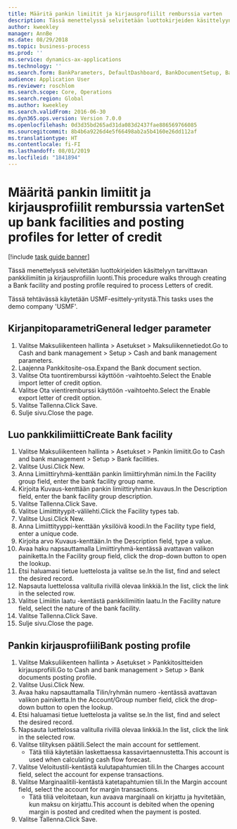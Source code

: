 ```yaml
---
title: Määritä pankin limiitit ja kirjausprofiilit remburssia varten
description: Tässä menettelyssä selvitetään luottokirjeiden käsittelyyn tarvittavan pankkilimiitin ja kirjausprofiilin luonti.
author: kweekley
manager: AnnBe
ms.date: 08/29/2018
ms.topic: business-process
ms.prod: ''
ms.service: dynamics-ax-applications
ms.technology: ''
ms.search.form: BankParameters, DefaultDashboard, BankDocumentSetup, BankDocumentPosting
audience: Application User
ms.reviewer: roschlom
ms.search.scope: Core, Operations
ms.search.region: Global
ms.author: kweekley
ms.search.validFrom: 2016-06-30
ms.dyn365.ops.version: Version 7.0.0
ms.openlocfilehash: 0d3d35bd265ad31da083d2437fae886569766085
ms.sourcegitcommit: 8b4b6a9226d4e5f66498ab2a5b4160e26dd112af
ms.translationtype: HT
ms.contentlocale: fi-FI
ms.lasthandoff: 08/01/2019
ms.locfileid: "1841894"
---
```

# <a name="set-up-bank-facilities-and-posting-profiles-for-letter-of-credit"></a><span data-ttu-id="452ce-103">Määritä pankin limiitit ja kirjausprofiilit remburssia varten</span><span class="sxs-lookup"><span data-stu-id="452ce-103">Set up bank facilities and posting profiles for letter of credit</span></span>

[!include [task guide banner](../../includes/task-guide-banner.md)]

<span data-ttu-id="452ce-104">Tässä menettelyssä selvitetään luottokirjeiden käsittelyyn tarvittavan pankkilimiitin ja kirjausprofiilin luonti.</span><span class="sxs-lookup"><span data-stu-id="452ce-104">This procedure walks through creating a Bank facility and posting profile required to process Letters of credit.</span></span> 

<span data-ttu-id="452ce-105">Tässä tehtävässä käytetään USMF-esittely-yritystä.</span><span class="sxs-lookup"><span data-stu-id="452ce-105">This tasks uses the demo company 'USMF'.</span></span>






## <a name="general-ledger-parameter"></a><span data-ttu-id="452ce-106">Kirjanpitoparametri</span><span class="sxs-lookup"><span data-stu-id="452ce-106">General ledger parameter</span></span>
1. <span data-ttu-id="452ce-107">Valitse Maksuliikenteen hallinta > Asetukset > Maksuliikennetiedot.</span><span class="sxs-lookup"><span data-stu-id="452ce-107">Go to Cash and bank management > Setup > Cash and bank management parameters.</span></span>
2. <span data-ttu-id="452ce-108">Laajenna Pankkitosite-osa.</span><span class="sxs-lookup"><span data-stu-id="452ce-108">Expand the Bank document section.</span></span>
3. <span data-ttu-id="452ce-109">Valitse Ota tuontiremburssi käyttöön -vaihtoehto.</span><span class="sxs-lookup"><span data-stu-id="452ce-109">Select the Enable import letter of credit option.</span></span>
4. <span data-ttu-id="452ce-110">Valitse Ota vientiremburssi käyttöön -vaihtoehto.</span><span class="sxs-lookup"><span data-stu-id="452ce-110">Select the Enable export letter of credit option.</span></span>
5. <span data-ttu-id="452ce-111">Valitse Tallenna.</span><span class="sxs-lookup"><span data-stu-id="452ce-111">Click Save.</span></span>
6. <span data-ttu-id="452ce-112">Sulje sivu.</span><span class="sxs-lookup"><span data-stu-id="452ce-112">Close the page.</span></span>

## <a name="create-bank-facility"></a><span data-ttu-id="452ce-113">Luo pankkilimiitti</span><span class="sxs-lookup"><span data-stu-id="452ce-113">Create Bank facility</span></span>
1. <span data-ttu-id="452ce-114">Valitse Maksuliikenteen hallinta > Asetukset > Pankin limiitit.</span><span class="sxs-lookup"><span data-stu-id="452ce-114">Go to Cash and bank management > Setup > Bank facilities.</span></span>
2. <span data-ttu-id="452ce-115">Valitse Uusi.</span><span class="sxs-lookup"><span data-stu-id="452ce-115">Click New.</span></span>
3. <span data-ttu-id="452ce-116">Anna Limiittiryhmä-kenttään pankin limiittiryhmän nimi.</span><span class="sxs-lookup"><span data-stu-id="452ce-116">In the Facility group field, enter the bank facility group name.</span></span>
4. <span data-ttu-id="452ce-117">Kirjoita Kuvaus-kenttään pankin limiittiryhmän kuvaus.</span><span class="sxs-lookup"><span data-stu-id="452ce-117">In the Description field, enter the bank facility group description.</span></span>
5. <span data-ttu-id="452ce-118">Valitse Tallenna.</span><span class="sxs-lookup"><span data-stu-id="452ce-118">Click Save.</span></span>
6. <span data-ttu-id="452ce-119">Valitse Limiittityypit-välilehti.</span><span class="sxs-lookup"><span data-stu-id="452ce-119">Click the Facility types tab.</span></span>
7. <span data-ttu-id="452ce-120">Valitse Uusi.</span><span class="sxs-lookup"><span data-stu-id="452ce-120">Click New.</span></span>
8. <span data-ttu-id="452ce-121">Anna Limiittityyppi-kenttään yksilöivä koodi.</span><span class="sxs-lookup"><span data-stu-id="452ce-121">In the Facility type field, enter a unique code.</span></span>
9. <span data-ttu-id="452ce-122">Kirjoita arvo Kuvaus-kenttään.</span><span class="sxs-lookup"><span data-stu-id="452ce-122">In the Description field, type a value.</span></span>
10. <span data-ttu-id="452ce-123">Avaa haku napsauttamalla Limiittiryhmä-kentässä avattavan valikon painiketta.</span><span class="sxs-lookup"><span data-stu-id="452ce-123">In the Facility group field, click the drop-down button to open the lookup.</span></span>
11. <span data-ttu-id="452ce-124">Etsi haluamasi tietue luettelosta ja valitse se.</span><span class="sxs-lookup"><span data-stu-id="452ce-124">In the list, find and select the desired record.</span></span>
12. <span data-ttu-id="452ce-125">Napsauta luettelossa valitulla rivillä olevaa linkkiä.</span><span class="sxs-lookup"><span data-stu-id="452ce-125">In the list, click the link in the selected row.</span></span>
13. <span data-ttu-id="452ce-126">Valitse Limiitin laatu -kentästä pankkilimiitin laatu.</span><span class="sxs-lookup"><span data-stu-id="452ce-126">In the Facility nature field, select the nature of the bank facility.</span></span>
14. <span data-ttu-id="452ce-127">Valitse Tallenna.</span><span class="sxs-lookup"><span data-stu-id="452ce-127">Click Save.</span></span>
15. <span data-ttu-id="452ce-128">Sulje sivu.</span><span class="sxs-lookup"><span data-stu-id="452ce-128">Close the page.</span></span>

## <a name="bank-posting-profile"></a><span data-ttu-id="452ce-129">Pankin kirjausprofiili</span><span class="sxs-lookup"><span data-stu-id="452ce-129">Bank posting profile</span></span>
1. <span data-ttu-id="452ce-130">Valitse Maksuliikenteen hallinta > Asetukset > Pankkitositteiden kirjausprofiili.</span><span class="sxs-lookup"><span data-stu-id="452ce-130">Go to Cash and bank management > Setup > Bank documents posting profile.</span></span>
2. <span data-ttu-id="452ce-131">Valitse Uusi.</span><span class="sxs-lookup"><span data-stu-id="452ce-131">Click New.</span></span>
3. <span data-ttu-id="452ce-132">Avaa haku napsauttamalla Tilin/ryhmän numero -kentässä avattavan valikon painiketta.</span><span class="sxs-lookup"><span data-stu-id="452ce-132">In the Account/Group number field, click the drop-down button to open the lookup.</span></span>
4. <span data-ttu-id="452ce-133">Etsi haluamasi tietue luettelosta ja valitse se.</span><span class="sxs-lookup"><span data-stu-id="452ce-133">In the list, find and select the desired record.</span></span>
5. <span data-ttu-id="452ce-134">Napsauta luettelossa valitulla rivillä olevaa linkkiä.</span><span class="sxs-lookup"><span data-stu-id="452ce-134">In the list, click the link in the selected row.</span></span>
6. <span data-ttu-id="452ce-135">Valitse tilityksen päätili.</span><span class="sxs-lookup"><span data-stu-id="452ce-135">Select the main account for settlement.</span></span>
    * <span data-ttu-id="452ce-136">Tätä tiliä käytetään laskettaessa kassavirtaennustetta.</span><span class="sxs-lookup"><span data-stu-id="452ce-136">This account is used when calculating cash flow forecast.</span></span>  
7. <span data-ttu-id="452ce-137">Valitse Veloitustili-kentästä kulutapahtumien tili.</span><span class="sxs-lookup"><span data-stu-id="452ce-137">In the Charges account field, select the account for expense transactions.</span></span>
8. <span data-ttu-id="452ce-138">Valitse Marginaalitili-kentästä katetapahtumien tili.</span><span class="sxs-lookup"><span data-stu-id="452ce-138">In the Margin account field, select the account for margin transactions.</span></span>
    * <span data-ttu-id="452ce-139">Tätä tiliä veloitetaan, kun avaava marginaali on kirjattu ja hyvitetään, kun maksu on kirjattu.</span><span class="sxs-lookup"><span data-stu-id="452ce-139">This account is debited when the opening margin is posted and credited when the payment is posted.</span></span>  
9. <span data-ttu-id="452ce-140">Valitse Tallenna.</span><span class="sxs-lookup"><span data-stu-id="452ce-140">Click Save.</span></span>

